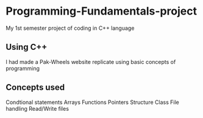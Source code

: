 # Programming-Fundamentals-project
My 1st semester project of coding in C++ language 
## Using C++
I had made a Pak-Wheels website replicate using basic concepts of programming 

## Concepts used
Condtional statements
Arrays
Functions
Pointers
Structure
Class
File handling
Read/Write files
